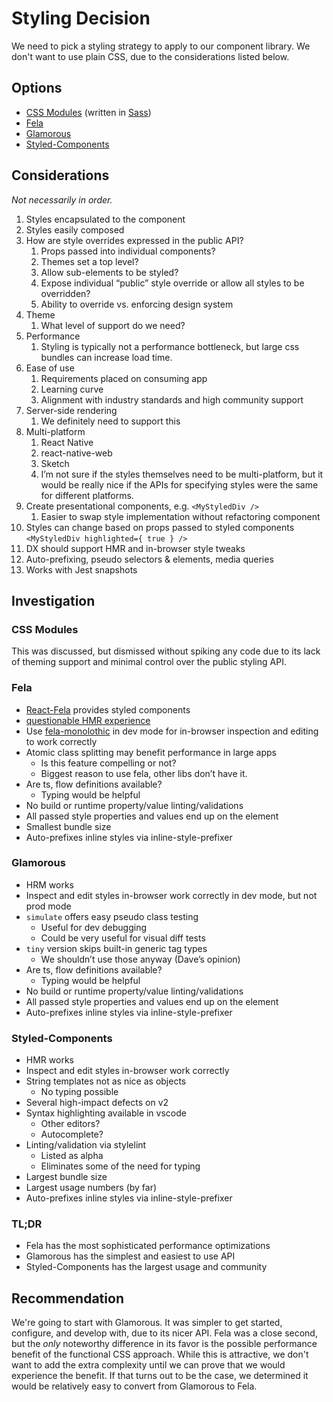 # Styling Decision

We need to pick a styling strategy to apply to our component library. We don't want to use plain CSS, due to the considerations listed below.


## Options

* [CSS Modules](https://github.com/css-modules/css-modules) (written in [Sass](https://github.com/sass/sass))
* [Fela](https://github.com/rofrischmann/fela)
* [Glamorous](https://github.com/paypal/glamorous)
* [Styled-Components](https://github.com/styled-components/styled-components)


## Considerations

_Not necessarily in order._

1. Styles encapsulated to the component
1. Styles easily composed
1. How are style overrides expressed in the public API?
	1. Props passed into individual components?
	1. Themes set a top level?
	1. Allow sub-elements to be styled?
	1. Expose individual “public” style override or allow all styles to be overridden?
	1. Ability to override vs. enforcing design system
1. Theme
	1. What level of support do we need?
1. Performance
	1. Styling is typically not a performance bottleneck, but large css bundles can increase load time.
1. Ease of use
	1. Requirements placed on consuming app
	1. Learning curve
	1. Alignment with industry standards and high community support
1. Server-side rendering
	1. We definitely need to support this
1. Multi-platform
	1. React Native
	1. react-native-web
	1. Sketch
	1. I’m not sure if the styles themselves need to be multi-platform, but it would be really nice if the APIs for specifying styles were the same for different platforms.
1. Create presentational components, e.g. `<MyStyledDiv />`
	1. Easier to swap style implementation without refactoring component
1. Styles can change based on props passed to styled components
`<MyStyledDiv highlighted={ true } />`
1. DX should support HMR and in-browser style tweaks
1. Auto-prefixing, pseudo selectors & elements, media queries
1. Works with Jest snapshots


## Investigation

### CSS Modules

This was discussed, but dismissed without spiking any code due to its lack of theming support and minimal control over the public styling API.


### Fela

- [React-Fela](https://github.com/johanneslumpe/react-fela) provides styled components
- [questionable HMR experience](https://github.com/rofrischmann/fela/blob/master/docs/advanced/DeveloperExperience.md)
- Use [fela-monolothic](https://github.com/rofrischmann/fela/tree/master/packages/fela-monolithic) in dev mode for in-browser inspection and editing to work correctly
- Atomic class splitting may benefit performance in large apps
	- Is this feature compelling or not?
	- Biggest reason to use fela, other libs don’t have it.
- Are ts, flow definitions available?
	- Typing would be helpful
- No build or runtime property/value linting/validations
- All passed style properties and values end up on the element
- Smallest bundle size
- Auto-prefixes inline styles via inline-style-prefixer


### Glamorous

- HRM works
- Inspect and edit styles in-browser work correctly in dev mode, but not prod mode
- `simulate` offers easy pseudo class testing
	- Useful for dev debugging
	- Could be very useful for visual diff tests
- `tiny` version skips built-in generic tag types
	- We shouldn’t use those anyway (Dave’s opinion)
- Are ts, flow definitions available?
	- Typing would be helpful
- No build or runtime property/value linting/validations
- All passed style properties and values end up on the element
- Auto-prefixes inline styles via inline-style-prefixer


### Styled-Components

- HMR works
- Inspect and edit styles in-browser work correctly
- String templates not as nice as objects
  - No typing possible
- Several high-impact defects on v2
- Syntax highlighting available in vscode
  - Other editors?
  - Autocomplete?
- Linting/validation via stylelint
  - Listed as alpha
  - Eliminates some of the need for typing
- Largest bundle size
- Largest usage numbers (by far)
- Auto-prefixes inline styles via inline-style-prefixer


### TL;DR

- Fela has the most sophisticated performance optimizations
- Glamorous has the simplest and easiest to use API
- Styled-Components has the largest usage and community


## Recommendation

We're going to start with Glamorous. It was simpler to get started, configure, and develop with, due to its nicer API. Fela was a close second, but the _only_ noteworthy difference in its favor is the possible performance benefit of the functional CSS approach. While this is attractive, we don't want to add the extra complexity until we can prove that we would experience the benefit. If that turns out to be the case, we determined it would be relatively easy to convert from Glamorous to Fela.

